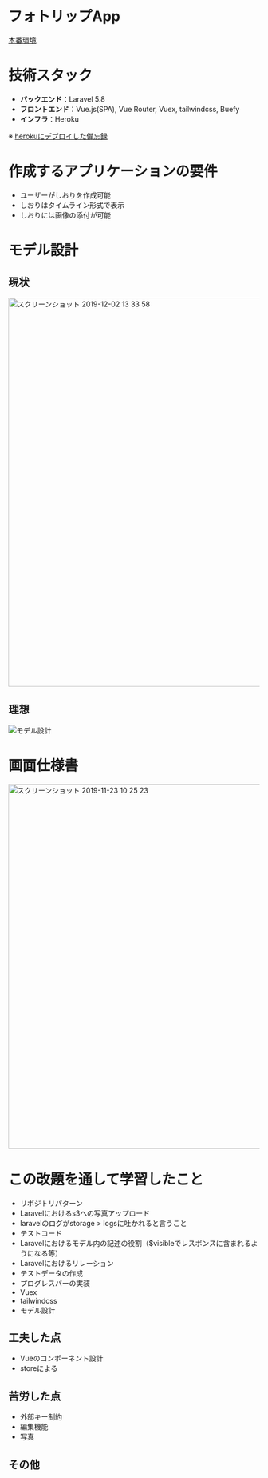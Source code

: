 # フォトリップApp
[本番環境](https://photrips.herokuapp.com/login)

# 技術スタック

- **バックエンド**：Laravel 5.8
- **フロントエンド**：Vue.js(SPA), Vue Router, Vuex, tailwindcss, Buefy
- **インフラ**：Heroku

※ [herokuにデプロイした備忘録](https://www.kmmk.work/entry/2019/11/30/030459)

# 作成するアプリケーションの要件

- ユーザーがしおりを作成可能
- しおりはタイムライン形式で表示
- しおりには画像の添付が可能

# モデル設計
## 現状
<img width="778" alt="スクリーンショット 2019-12-02 13 33 58" src="https://user-images.githubusercontent.com/43497062/69930854-71b79600-1508-11ea-933f-87f6a9040696.png">


## 理想
![モデル設計](https://user-images.githubusercontent.com/43497062/69470663-58616c00-0ddb-11ea-92b6-6516bf8dd9b4.png)


# 画面仕様書
<img width="730" alt="スクリーンショット 2019-11-23 10 25 23" src="https://user-images.githubusercontent.com/43497062/69470687-93639f80-0ddb-11ea-94a5-a43fe1667a36.png">


# この改題を通して学習したこと
- リポジトリパターン
- Laravelにおけるs3への写真アップロード
- laravelのログがstorage > logsに吐かれると言うこと
- テストコード
- Laravelにおけるモデル内の記述の役割（$visibleでレスポンスに含まれるようになる等）
- Laravelにおけるリレーション
- テストデータの作成
- プログレスバーの実装
- Vuex
- tailwindcss
- モデル設計

## 工夫した点
- Vueのコンポーネント設計
- storeによる

## 苦労した点
- 外部キー制約
- 編集機能
- 写真

## その他

